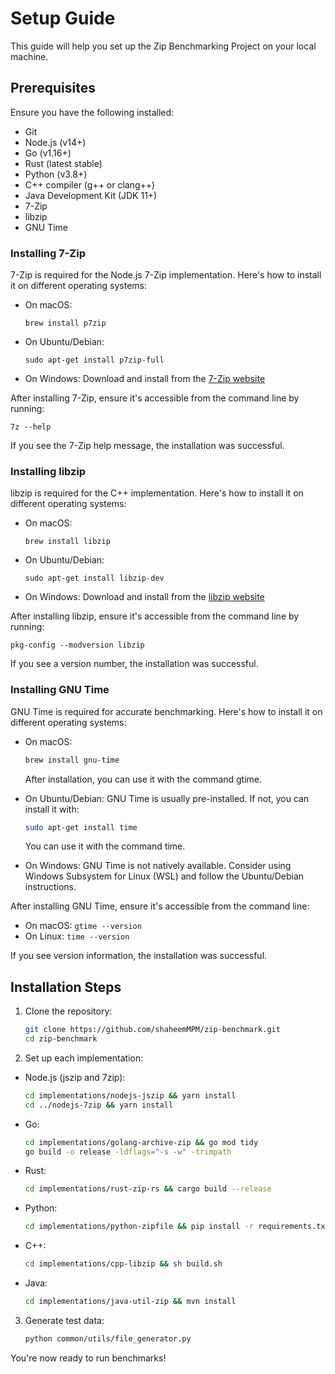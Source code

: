 # Setup Guide

This guide will help you set up the Zip Benchmarking Project on your local machine.

## Prerequisites

Ensure you have the following installed:

- Git
- Node.js (v14+)
- Go (v1.16+)
- Rust (latest stable)
- Python (v3.8+)
- C++ compiler (g++ or clang++)
- Java Development Kit (JDK 11+)
- 7-Zip
- libzip
- GNU Time

### Installing 7-Zip

7-Zip is required for the Node.js 7-Zip implementation. Here's how to install it on different operating systems:

- On macOS:

  ```
  brew install p7zip
  ```

- On Ubuntu/Debian:

  ```
  sudo apt-get install p7zip-full
  ```

- On Windows:
  Download and install from the [7-Zip website](https://www.7-zip.org/)

After installing 7-Zip, ensure it's accessible from the command line by running:

```
7z --help
```

If you see the 7-Zip help message, the installation was successful.

### Installing libzip

libzip is required for the C++ implementation. Here's how to install it on different operating systems:

- On macOS:

  ```
  brew install libzip
  ```

- On Ubuntu/Debian:

  ```
  sudo apt-get install libzip-dev
  ```

- On Windows:
  Download and install from the [libzip website](https://libzip.org/download/)

After installing libzip, ensure it's accessible from the command line by running:

```
pkg-config --modversion libzip
```

If you see a version number, the installation was successful.

### Installing GNU Time

GNU Time is required for accurate benchmarking. Here's how to install it on different operating systems:

- On macOS:

  ```bash
  brew install gnu-time
  ```

  After installation, you can use it with the command gtime.

- On Ubuntu/Debian: GNU Time is usually pre-installed. If not, you can install it with:

  ```bash
  sudo apt-get install time
  ```

  You can use it with the command time.

- On Windows: GNU Time is not natively available. Consider using Windows Subsystem for Linux (WSL) and follow the Ubuntu/Debian instructions.

After installing GNU Time, ensure it's accessible from the command line:

- On macOS: `gtime --version`
- On Linux: `time --version`

If you see version information, the installation was successful.

## Installation Steps

1. Clone the repository:

   ```sh
   git clone https://github.com/shaheemMPM/zip-benchmark.git
   cd zip-benchmark
   ```

2. Set up each implementation:

- Node.js (jszip and 7zip):

  ```sh
  cd implementations/nodejs-jszip && yarn install
  cd ../nodejs-7zip && yarn install
  ```

- Go:

  ```sh
  cd implementations/golang-archive-zip && go mod tidy
  go build -o release -ldflags="-s -w" -trimpath
  ```

- Rust:

  ```sh
  cd implementations/rust-zip-rs && cargo build --release
  ```

- Python:

  ```sh
  cd implementations/python-zipfile && pip install -r requirements.txt
  ```

- C++:

  ```sh
  cd implementations/cpp-libzip && sh build.sh
  ```

- Java:

  ```sh
  cd implementations/java-util-zip && mvn install
  ```

3. Generate test data:

   ```sh
   python common/utils/file_generator.py
   ```

You're now ready to run benchmarks!
